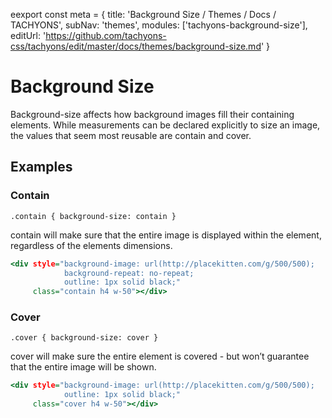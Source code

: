 eexport const meta = {
  title: 'Background Size / Themes / Docs / TACHYONS',
  subNav: 'themes',
  modules: ['tachyons-background-size'],
  editUrl: 'https://github.com/tachyons-css/tachyons/edit/master/docs/themes/background-size.md'
}

# Background Size

Background-size affects how background images fill their containing elements. While measurements can be declared explicitly to size an image, the values that seem most reusable are contain and cover.

## Examples

### Contain

``` .contain { background-size: contain } ```

contain will make sure that the entire image is displayed within the element, regardless of the elements dimensions.

```.html
<div style="background-image: url(http://placekitten.com/g/500/500);
            background-repeat: no-repeat;
            outline: 1px solid black;"
     class="contain h4 w-50"></div>
```

### Cover

``` .cover { background-size: cover } ```

cover will make sure the entire element is covered - but won’t guarantee that the entire image will be shown.

```.html
<div style="background-image: url(http://placekitten.com/g/500/500);
            outline: 1px solid black;"
     class="cover h4 w-50"></div>
```
